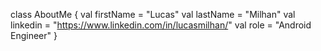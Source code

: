 class AboutMe {
    val firstName = "Lucas"
    val lastName = "Milhan"
    val linkedin = "https://www.linkedin.com/in/lucasmilhan/"
    val role = "Android Engineer"
}
